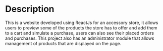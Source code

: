 # Description

This is a website developed using ReactJs for an accessory store, it allows users to preview some of the products the store has to offer and add them to a cart and simulate a purchase, users can also see their placed orders and purchases. This project also has an administrator module that allows management of products that are displayed on the page.
